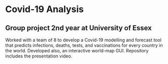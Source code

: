 # Covid-19 Analysis
## Group project 2nd year at University of Essex
Worked with a team of 8 to develop a Covid-19 modelling and forecast tool that predicts infections, deaths, tests, and vaccinations for every country in the world. Developed also, an interactive world-map GUI.
Repository includes the presentation video.
